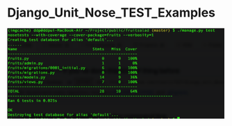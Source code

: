# Django_Unit_Nose_TEST_Examples


<p align="left">
  <img src="./snap_shot.png" width="500"/>
</p>
